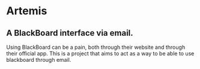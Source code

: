 # Artemis
## A BlackBoard interface via email.

Using BlackBoard can be a pain, both through their website and through their official app.
This is a project that aims to act as a way to be able to use blackboard through email.
